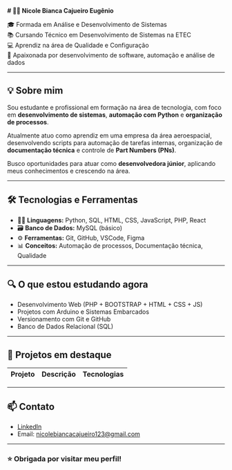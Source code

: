 **# 👩‍💻 Nicole Bianca Cajueiro Eugênio**

🎓 Formada em Análise e Desenvolvimento de Sistemas  
📚 Cursando Técnico em Desenvolvimento de Sistemas na ETEC  
💻 Aprendiz na área de Qualidade e Configuração  
🚀 Apaixonada por desenvolvimento de software, automação e análise de dados  

---

## 💡 Sobre mim

Sou estudante e profissional em formação na área de tecnologia, com foco em **desenvolvimento de sistemas**, **automação com Python** e **organização de processos**.

Atualmente atuo como aprendiz em uma empresa da área aeroespacial, desenvolvendo scripts para automação de tarefas internas, organização de **documentação técnica** e controle de **Part Numbers (PNs)**.

Busco oportunidades para atuar como **desenvolvedora júnior**, aplicando meus conhecimentos e crescendo na área.

---

## 🛠️ Tecnologias e Ferramentas

- 👩‍💻 **Linguagens:** Python, SQL, HTML, CSS, JavaScript, PHP, React
- 🗃️ **Banco de Dados:** MySQL (básico)
- ⚙️ **Ferramentas:** Git, GitHub, VSCode, Figma
- 📊 **Conceitos:** Automação de processos, Documentação técnica, Qualidade

---

## 🔍 O que estou estudando agora

- Desenvolvimento Web (PHP + BOOTSTRAP + HTML + CSS + JS)
- Projetos com Arduino e Sistemas Embarcados
- Versionamento com Git e GitHub
- Banco de Dados Relacional (SQL)

---

## 🌟 Projetos em destaque

| Projeto | Descrição | Tecnologias |
|--------|-----------|-------------|


---

## 📫 Contato

- [LinkedIn](http://www.linkedin.com/in/nicole-cajueiro-eugenio)
- Email: nicolebiancacajueiro123@gmail.com

---

### ⭐ Obrigada por visitar meu perfil!

